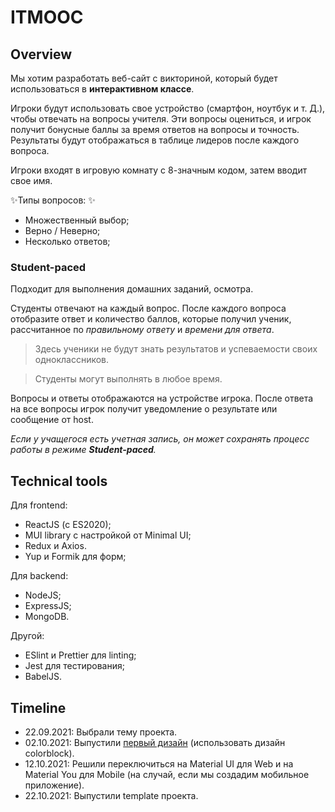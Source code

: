 # ITMOOC 

## Overview

Мы хотим разработать веб-сайт с викториной, который будет использоваться в **интерактивном классе**. 

Игроки будут использовать свое устройство (смартфон, ноутбук и т. Д.), чтобы отвечать на вопросы учителя. Эти вопросы оцениться, и игрок получит бонусные баллы за время ответов на вопросы и точность. Результаты будут отображаться в таблице лидеров после каждого вопроса.

Игроки входят в игровую комнату с 8-значным кодом, затем вводит свое имя.

✨Типы вопросов: ✨
- Множественный выбор;
- Верно / Неверно;
- Несколько ответов; 

### Student-paced
Подходит для выполнения домашних заданий, осмотра.

Студенты отвечают на каждый вопрос. После каждого вопроса отобразите ответ и количество баллов, которые получил ученик, рассчитанное по _правильному ответу_ и _времени для ответа_.
>Здесь ученики не будут знать результатов и успеваемости своих одноклассников.

> Студенты могут выполнять в любое время.
> 
Вопросы и ответы отображаются на устройстве игрока. После ответа на все вопросы игрок получит уведомление о результате или сообщение от host. 

_Если у учащегося есть учетная запись, он может сохранять процесс работы в режиме **Student-paced**._

## Technical tools

Для frontend:
- ReactJS (с ES2020);
- MUI library с настройкой от Minimal UI;
- Redux и Axios.
- Yup и Formik для форм;

Для backend:
- NodeJS;
- ExpressJS;
- MongoDB.

Другой:
- ESlint и Prettier для linting;
- Jest для тестирования;
- BabelJS.

## Timeline

- 22.09.2021: Выбрали тему проекта.
- 02.10.2021: Выпустили [первый дизайн](https://vk.com/doc510323435_616974949?hash=aeec6d882ac6b65bec&dl=53953ba96f696f54ed) (использовать дизайн colorblock).
- 12.10.2021: Решили переключиться на Material UI для Web и на Material You для Mobile (на случай, если мы создадим мобильное приложение). 
- 22.10.2021: Выпустили template проекта.
